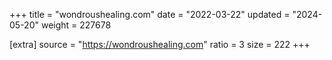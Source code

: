 +++
title = "wondroushealing.com"
date = "2022-03-22"
updated = "2024-05-20"
weight = 227678

[extra]
source = "https://wondroushealing.com"
ratio = 3
size = 222
+++
